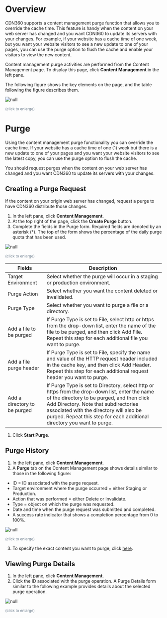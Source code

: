 # Overview

CDN360 supports a content management purge function that allows you to override the cache time. This feature is handy when the content on your web server has changed and you want CDN360 to update its servers with your changes. For example, if your website has a cache time of one week, but you want your website visitors to see a new update to one of your pages, you can use the purge option to flush the cache and enable your visitors to view the new content.


Content management purge activities are performed from the Content Management page. To display this page, click **Content Management** in the left pane.

The following figure shows the key elements on the page, and the table following the figure describes them.

![null](<../Resources/Images/Content Management.png>)

<span style="color: #708090; font-size: 9pt;">(click to enlarge)</span>


# Purge

Using the content management purge functionality you can override the cache time. If your website has a cache time of one (1) week but there is a new update to one of your pages and you want your website visitors to see the latest copy, you can use the purge option to flush the cache.

You should request purges when the content on your web server has changed and you want CDN360 to update its servers with your changes.

<!--?xml version="1.0" encoding="utf-8"?-->

<link href="../Resources/TableStyles/Rows.css" rel="stylesheet" madcap:stylesheettype="table">


## Creating a Purge Request

If the content on your origin web server has changed, request a purge to have CDN360 distribute those changes.

1. In the left pane, click **Content Management**.
2. At the top right of the page, click the **Create Purge** button. 
3. Complete the fields in the Purge form. Required fields are denoted by an asterisk (\*). The top of the form shows the percentage of the daily purge quota that has been used.

<!-- -->

![null](<../Resources/Images/Purge Form.png>)

<span style="color: #708090; font-size: 9pt;">(click to enlarge)</span>

| **Fields**                                                                                                                                                                                                                                                                                                 | **Description**                                                                                                                                                                                                                                                                                            |
| ---------------------------------------------------------------------------------------------------------------------------------------------------------------------------------------------------------------------------------------------------------------------------------------------------------- | ---------------------------------------------------------------------------------------------------------------------------------------------------------------------------------------------------------------------------------------------------------------------------------------------------------- |
| Target Environment                                                                                                                                                                                                                                                                                         | Select whether the purge will occur in a staging or production environment.                                                                                                                                                                                                                                |
| Purge Action                                                                                                                                                                                                                                                                                               | Select whether you want the content deleted or invalidated.                                                                                                                                                                                                                                                |
| Purge Type                                                                                                                                                                                                                                                                                                 | Select whether you want to purge a file or a directory.                                                                                                                                                                                                                                                    |
| Add a file to be purged                                                                                                                                                                                                                                                                                    | If Purge Type is set to File, select http or https from the drop-down list, enter the name of the file to be purged, and then click Add File. Repeat this step for each additional file you want to purge.                                                                                                 |
| Add a file purge header                                                                                                                                                                                                                                                                                    | If Purge Type is set to File, specify the name and value of the HTTP request header included in the cache key, and then click Add Header. Repeat this step for each additional request header you want to purge.                                                                                           |
| Add a directory to be purged                                                                                                                                                                                                                                                                               | If Purge Type is set to Directory, select http or https from the drop-down list, enter the name of the directory to be purged, and then click Add Directory. Note that subdirectories associated with the directory will also be purged. Repeat this step for each additional directory you want to purge. |

1. Click **Start Purge**.

<!-- -->
<!--?xml version="1.0" encoding="utf-8"?-->

## Purge History

1. In the left pane, click **Content Management**.
2. A **Purge** tab on the Content Management page shows details similar to those in the following figure:

<!-- -->

- ID = ID associated with the purge request.
- Target environment where the purge occurred = either Staging or Production.
- Action that was performed = either Delete or Invalidate.
- Type = object on which the purge was requested.
- Date and time when the purge request was submitted and completed.
- A success rate indicator that shows a completion percentage from 0 to 100%.

<!-- -->

![null](<../Resources/Images/dashboard13.png>)

<span style="color: #708090; font-size: 9pt;">(click to enlarge)</span>

3. To specify the exact content you want to purge, click [here](<Creating a Purge Request.htm>).

<!-- -->


<!--?xml version="1.0" encoding="utf-8"?-->

## Viewing Purge Details

1. In the left pane, click **Content Management**.
2. Click the ID associated with the purge operation. A Purge Details form similar to the following example provides details about the selected purge operation.

<!-- -->

![null](<../Resources/Images/Purge Details2.png>)

<span style="color: #708090; font-size: 9pt;">(click to enlarge)</span>

